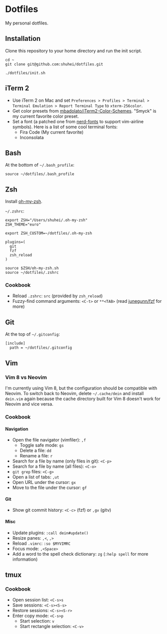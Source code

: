# Dotfiles

My personal dotfiles.

## Installation

Clone this repository to your home directory and run the init script.

```shell
cd ~
git clone git@github.com:shuhei/dotfiles.git

./dotfiles/init.sh
```

## iTerm 2

- Use iTerm 2 on Mac and set `Preferences > Profiles > Terminal > Terminal Emulation > Report Terminal Type` to `xterm-256color`.
- Get color presets from [mbadolato/iTerm2-Color-Schemes](https://github.com/mbadolato/iTerm2-Color-Schemes). "Smyck" is my current favorite color preset.
- Set a font (a patched one from [nerd-fonts](https://github.com/ryanoasis/nerd-fonts) to support vim-airline symbols). Here is a list of some cool terminal fonts:
  - Fira Code (My current favorite)
  - Inconsolata

## Bash

At the bottom of `~/.bash_profile`:

```shell
source ~/dotfiles/.bash_profile
```

## Zsh

Install [oh-my-zsh](https://github.com/ohmyzsh/ohmyzsh).

`~/.zshrc`:

```shell
export ZSH="/Users/shuhei/.oh-my-zsh"
ZSH_THEME="euro"

export ZSH_CUSTOM=~/dotfiles/.oh-my-zsh

plugins=(
  git
  fzf
  zsh_reload
)

source $ZSH/oh-my-zsh.sh
source ~/dotfiles/.zshrc
```

### Cookbook

- Reload `.zshrc`: `src` (provided by `zsh_reload`)
- Fuzzy-find command arguments: `<C-t>` or `**<TAB>` (read [junegunn/fzf](https://github.com/junegunn/fzf) for more)

## Git

At the top of `~/.gitconfig`:

```
[include]
  path = ~/dotfiles/.gitconfig
```

## Vim

### Vim 8 vs Neovim

I'm currently using Vim 8, but the configuration should be compatible with Neovim. To switch back to Neovim, delete `~/.cache/dein` and install `dein.vim` again because the cache directory built for Vim 8 doesn't work for Neovim and vice versa.

### Cookbook

#### Navigation

- Open the file navigator (vimfiler): `,f`
  - Toggle safe mode: `gs`
  - Delete a file: `dd`
  - Rename a file: `r`
- Search for a file by name (only files in git): `<C-p>`
- Search for a file by name (all files): `<C-o>`
- `git grep` files: `<C-g>`
- Open a list of tabs: `,ut`
- Open URL under the cursor: `gx`
- Move to the file under the cursor: `gf`

#### Git

- Show git commit history: `<C-c>` (fzf) or `,gv` (gitv)

#### Misc

- Update plugins: `:call dein#update()`
- Resize panes: `,<`, `,>`
- Reload `.vimrc`: `:so $MYVIMRC`
- Focus mode: `,<Space>`
- Add a word to the spell check dictionary: `zg` (`:help spell` for more information)

## tmux

### Cookbook

- Open session list: `<C-s>s`
- Save sessions: `<C-s><S-s>`
- Restore sessions: `<C-s><S-r>`
- Enter copy mode: `<C-s>p`
  - Start selection: `v`
  - Start rectangle selection: `<C-v>`
